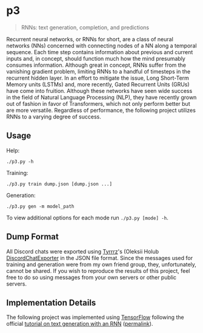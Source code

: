 # p3

> RNNs: text generation, completion, and predictions

Recurrent neural networks, or RNNs for short, are a class of neural
networks (NNs) concerned with connecting nodes of a NN along a temporal
sequence.  Each time step contains information about previous and
current inputs and, in concept, should function much how the mind
presumably consumes information.  Although great in concept, RNNs suffer
from the vanishing gradient problem, limiting RNNs to a handful of
timesteps in the recurrent hidden layer.  In an effort to mitigate the
issue, Long Short-Term Memory units (LSTMs) and, more recently, Gated
Recurrent Units (GRUs) have come into fruition.  Although these networks
have seen wide success in the field of Natural Language Processing
(NLP), they have recently grown out of fashion in favor of Transformers,
which not only perform better but are more versatile.  Regardless of
performance, the following project utilizes RNNs to a varying degree of
success.


## Usage

Help:

```
./p3.py -h
```

Training:

```
./p3.py train dump.json [dump.json ...]
```

Generation:

```
./p3.py gen -m model_path
```

To view additional options for each mode run `./p3.py [mode] -h`.


## Dump Format

All Discord chats were exported using [Tyrrrz]'s (Oleksii Holub
[DiscordChatExporter] in the JSON file format.  Since the messages used
for training and generation were from my own friend group, they,
unfortunately, cannot be shared.  If you wish to reproduce the results
of this project, feel free to do so using messages from your own servers
or other public servers.


## Implementation Details

The following project was implemented using [TensorFlow] following the
official [tutorial on text generation with an RNN] ([permalink]).


[Tyrrrz]: https://tyrrrz.me/
[DiscordChatExporter]: https://github.com/Tyrrrz/DiscordChatExporter
[TensorFlow]: https://www.tensorflow.org/
[tutorial on text generation with an RNN]: https://www.tensorflow.org/text/tutorials/text_generation
[permalink]: https://github.com/tensorflow/text/blob/16235e4ad31c572e0cbe40a5decb54fdedc6931e/docs/tutorials/text_generation.ipynb
